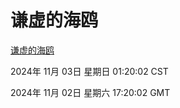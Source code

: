 # 谦虚的海鸥
[谦虚的海鸥](http://219.139.197.74:56308/qxdho/course/base/hotlink/index.php)

2024年 11月 03日 星期日 01:20:02 CST

2024年 11月 02日 星期六 17:20:02 GMT
